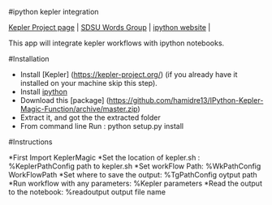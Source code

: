 #ipython kepler integration

[Kepler Project page](https://kepler-project.org/) |
[SDSU Words Group](http://words.sdsc.edu/) |
[ipython website](http://ipython.org/) |

This app will integrate kepler workflows with ipython notebooks.

#Installation 
* Install [Kepler] (https://kepler-project.org/) (if you already have it installed on your machine skip this step).
* Install [ipython](http://ipython.org/install.html) 
* Download this [package] (https://github.com/hamidre13/IPython-Kepler-Magic-Function/archive/master.zip)
* Extract it, and got the the extracted folder
* From command line Run : python setup.py install

#Instructions

*First Import KeplerMagic
*Set the location of kepler.sh : %KeplerPathConfig path to kepler.sh
*Set workFlow Path: %WkPathConfig WorkFlowPath
*Set where to save the output: %TgPathConfig oytput path
*Run workflow with any parameters: %Kepler parameters
*Read the output to the notebook: %readoutput output file name


